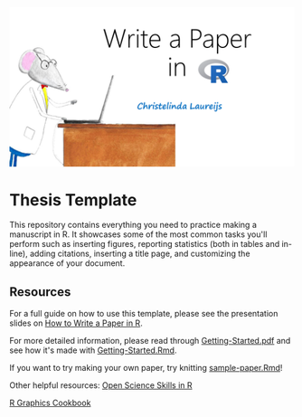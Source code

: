 ![A picture of a rat typing on a laptop with the words How to Write a Paper in R by Christelinda Laureijs](Figures/Cover-image.png)


# Thesis Template

This repository contains everything you need to practice making a manuscript in R. It showcases some of the most common tasks you'll perform such as inserting figures, reporting statistics (both in tables and in-line), adding citations, inserting a title page, and customizing the appearance of your document.

## Resources

For a full guide on how to use this template, please see the presentation slides on [How to Write a Paper in R](How-to-Write-a-Paper-in-R-PDF.pdf).

For more detailed information, please read through [Getting-Started.pdf](Thesis/Getting-Started.pdf) and see how it's made with [Getting-Started.Rmd](Thesis/Getting-Started.Rmd).

If you want to try making your own paper, try knitting [sample-paper.Rmd](Thesis/sample-paper.Rmd)!

Other helpful resources:
[Open Science Skills in R](https://open-science-skills-in-r.netlify.app/)

[R Graphics Cookbook](https://r-graphics.org/)
